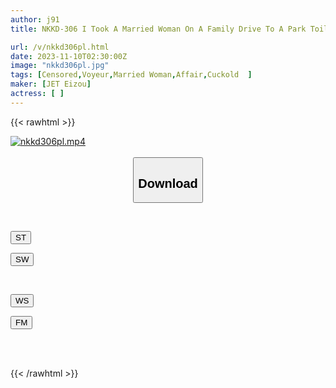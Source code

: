 ```yaml
---
author: j91
title: NKKD-306 I Took A Married Woman On A Family Drive To A Park Toilet And Fucked Her! ! Toilet NTR

url: /v/nkkd306pl.html
date: 2023-11-10T02:30:00Z
image: "nkkd306pl.jpg"
tags: [Censored,Voyeur,Married Woman,Affair,Cuckold	 ]
maker: [JET Eizou]
actress: [ ]
---
```



{{< rawhtml >}}

<div class="video" data-videoid="LYWLW4oWxef6qG">
    <a href="javascript:;">
        <img src="https://my.j91.asia/v/nkkd306pl.jpg" width="WIDTH" height="HEIGHT" alt="nkkd306pl.mp4" loading="lazy">
    </a>
</div>

<script type="text/javascript" src="https://j91.asia/asset/on-demand-st.js"></script>

<br>
  <link rel="stylesheet" href="https://j91.asia/asset/bs5.css">
  
  <center>
  <button class="btn btn-primary" type="button" data-bs-toggle="collapse" data-bs-target=".multi-collapse" aria-expanded="false" aria-controls="multiCollapseExample1 multiCollapseExample2"><h2>Download</h2></button></center>
</p>
<div class="row">
  <div class="col">
    <div class="collapse multi-collapse" id="multiCollapseExample1">
      <div class="card card-body">
	      	      <br>
<div class="buttons">  
<p><a href="https://streamtape.to/v/LYWLW4oWxef6qG" target="_blank"><button class="btn-hover color-3"><i class="fa fa-download"></i> ST</button></a></p>
<p><a href="https://sfastwish.com/jdwcpywd5e15" target="_blank"><button class="btn-hover color-2"><i class="fa fa-download"></i> SW</button></a></p></div>
    </div>
  </div>
</div>
  <div class="col">
    <div class="collapse multi-collapse" id="multiCollapseExample2">
      <div class="card card-body">
	      <br>
<div class="buttons">
<p><a href="javascript:;" target="_blank"><button class="btn-hover color-9"><i class="fa fa-download"></i> WS</button></a></p>
<p><a href="javascript:;" target="_blank"><button class="btn-hover color-8"><i class="fa fa-download"></i> FM</button></a></p></div>
<br><br>
      </div>
    </div>
  </div>
</div>

{{< /rawhtml >}}
